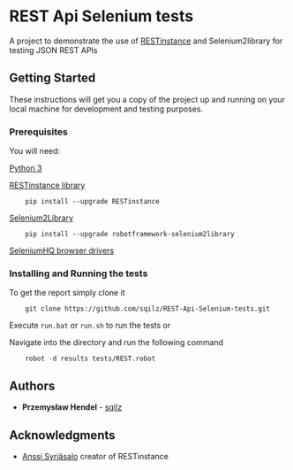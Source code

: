 # REST Api Selenium tests

A project to demonstrate the use of [RESTinstance](https://github.com/asyrjasalo/RESTinstance) and Selenium2library for testing JSON REST APIs

## Getting Started

These instructions will get you a copy of the project up and running on your local machine for development and testing purposes.

### Prerequisites

You will need:


[Python 3](https://www.python.org/downloads/)

[RESTinstance library](https://github.com/asyrjasalo/RESTinstance)
```
    pip install --upgrade RESTinstance
```

[Selenium2Library](https://github.com/robotframework/Selenium2Library)
```
    pip install --upgrade robotframework-selenium2library
```
[SeleniumHQ browser drivers](https://www.seleniumhq.org/download/)



### Installing and Running the tests

To get the report simply clone it

```
    git clone https://github.com/sqilz/REST-Api-Selenium-tests.git
```

Execute ```run.bat``` or ```run.sh``` to run the tests or

Navigate into the directory and run the following command

```
    robot -d results tests/REST.robot
```

## Authors

* **Przemysław Hendel** -  [sqilz](https://github.com/sqilz)

## Acknowledgments

* [Anssi Syrjäsalo](https://github.com/asyrjasalo/) creator of RESTinstance

